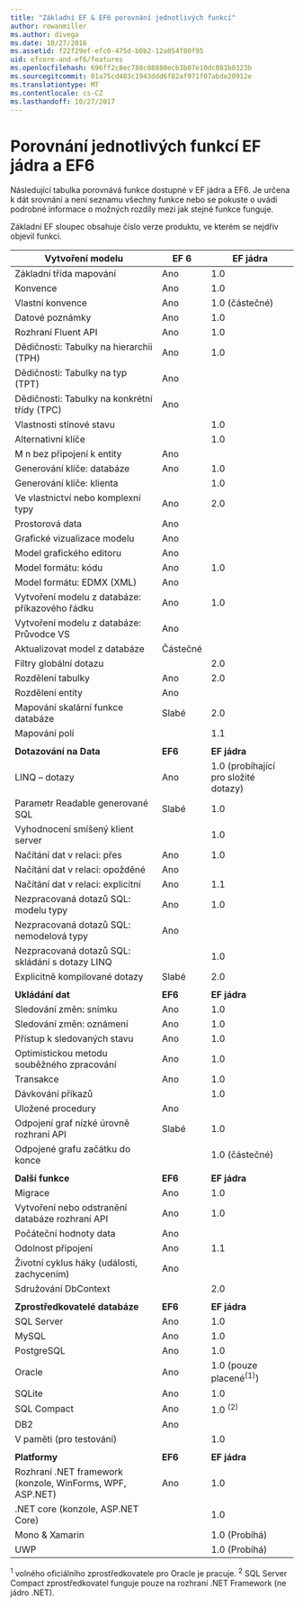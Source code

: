 ```yaml
---
title: "Základní EF & EF6 porovnání jednotlivých funkcí"
author: rowanmiller
ms.author: divega
ms.date: 10/27/2016
ms.assetid: f22f29ef-efc0-475d-b0b2-12a054f80f95
uid: efcore-and-ef6/features
ms.openlocfilehash: 696ff2c8ec788c08880ecb3b07e10dc081b0323b
ms.sourcegitcommit: 01a75cd483c1943ddd6f82af971f07abde20912e
ms.translationtype: MT
ms.contentlocale: cs-CZ
ms.lasthandoff: 10/27/2017
---
```

# <a name="ef-core-and-ef6-feature-by-feature-comparison"></a>Porovnání jednotlivých funkcí EF jádra a EF6

Následující tabulka porovnává funkce dostupné v EF jádra a EF6. Je určena k dát srovnání a není seznamu všechny funkce nebo se pokuste o uvádí podrobné informace o možných rozdíly mezi jak stejné funkce funguje.

Základní EF sloupec obsahuje číslo verze produktu, ve kterém se nejdřív objevil funkci.

| **Vytvoření modelu** |**EF 6** |**EF jádra** |
|-|-|-|
| Základní třída mapování                         | Ano | 1.0 |
| Konvence                                 | Ano | 1.0 |
| Vlastní konvence                          | Ano | 1.0 (částečné) |
| Datové poznámky                            | Ano | 1.0 |
| Rozhraní Fluent API                                  | Ano | 1.0 |
| Dědičnosti: Tabulky na hierarchii (TPH)      | Ano | 1.0 |
| Dědičnosti: Tabulky na typ (TPT)           | Ano |     |
| Dědičnosti: Tabulky na konkrétní třídy (TPC) | Ano |     |
| Vlastnosti stínové stavu                     |     | 1.0 |
| Alternativní klíče                              |     | 1.0 |
| M n bez připojení k entity            | Ano |     |
| Generování klíče: databáze                    | Ano | 1.0 |
| Generování klíče: klienta                      |     | 1.0 |
| Ve vlastnictví nebo komplexní typy                         | Ano | 2.0 |
| Prostorová data                                | Ano |     |
| Grafické vizualizace modelu            | Ano |     |
| Model grafického editoru                      | Ano |     |
| Model formátu: kódu                          | Ano | 1.0 |
| Model formátu: EDMX (XML)                    | Ano |     |
| Vytvoření modelu z databáze: příkazového řádku    | Ano | 1.0 |
| Vytvoření modelu z databáze: Průvodce VS       | Ano |     |
| Aktualizovat model z databáze                  | Částečné | |
| Filtry globální dotazu                        |     | 2.0 |
| Rozdělení tabulky                             | Ano | 2.0 |
| Rozdělení entity                            | Ano |     |
| Mapování skalární funkce databáze            | Slabé | 2.0 |
| Mapování polí                               |     | 1.1 |
| | | |
| **Dotazování na Data** |**EF6** |**EF jádra** |
| LINQ – dotazy                                | Ano | 1.0 (probíhající pro složité dotazy) |
| Parametr Readable generované SQL                      | Slabé | 1.0 |
| Vyhodnocení smíšený klient server              |     | 1.0 |
| Načítání dat v relaci: přes                 | Ano | 1.0 |
| Načítání dat v relaci: opožděné                  | Ano |     |
| Načítání dat v relaci: explicitní              | Ano | 1.1 |
| Nezpracovaná dotazů SQL: modelu typy                | Ano | 1.0 |
| Nezpracovaná dotazů SQL: nemodelová typy            | Ano |     |
| Nezpracovaná dotazů SQL: skládání s dotazy LINQ        |     | 1.0 |
| Explicitně kompilované dotazy                 | Slabé | 2.0 |
| | | |
| **Ukládání dat** |**EF6** |**EF jádra** |
| Sledování změn: snímku                   | Ano | 1.0 |
| Sledování změn: oznámení               | Ano | 1.0 |
| Přístup k sledovaných stavu                     | Ano | 1.0 |
| Optimistickou metodu souběžného zpracování                      | Ano | 1.0 |
| Transakce                                | Ano | 1.0 |
| Dávkování příkazů                      |     | 1.0 |
| Uložené procedury                            | Ano |     |
| Odpojení graf nízké úrovně rozhraní API           | Slabé | 1.0 |
| Odpojené grafu začátku do konce               |     | 1.0 (částečné) |
| | | |
| **Další funkce** |**EF6** |**EF jádra** |
| Migrace                                  | Ano | 1.0 |
| Vytvoření nebo odstranění databáze rozhraní API             | Ano | 1.0 |
| Počáteční hodnoty data                                   | Ano |     |
| Odolnost připojení                       | Ano | 1.1 |
| Životní cyklus háky (události, zachycením)      | Ano |     |
| Sdružování DbContext                           |     | 2.0 |
| | | |
| **Zprostředkovatelé databáze** |**EF6**|**EF jádra** |
| SQL Server                                  | Ano | 1.0 |
| MySQL                                       | Ano | 1.0 |
| PostgreSQL                                  | Ano | 1.0 |
| Oracle                                      | Ano | 1.0 (pouze placené<sup>(1)</sup>) |
| SQLite                                      | Ano | 1.0 |
| SQL Compact                                 | Ano | 1.0 <sup>(2)</sup> |
| DB2                                         | Ano |     |
| V paměti (pro testování)                      |     | 1.0 |
| | | |
| **Platformy** |**EF6** |**EF jádra** |
| Rozhraní .NET framework (konzole, WinForms, WPF, ASP.NET) | Ano | 1.0 |
| .NET core (konzole, ASP.NET Core)           |     | 1.0 |
| Mono & Xamarin                              |     | 1.0 (Probíhá) |
| UWP                                         |     | 1.0 (Probíhá) |

<sup>1</sup> volného oficiálního zprostředkovatele pro Oracle je pracuje.
<sup>2</sup> SQL Server Compact zprostředkovatel funguje pouze na rozhraní .NET Framework (ne jádro .NET).
